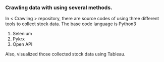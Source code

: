 ### Crawling data with using several methods.

In < Crawling > repository, there are source codes of using three different tools to collect stock data.
The base code language is Python3

1. Selenium
2. Pykrx
3. Open API 

Also, visualized those collected stock data using Tableau.
